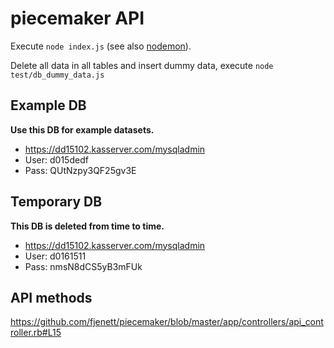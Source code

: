 piecemaker API
==============

Execute ```node index.js``` (see also [nodemon](https://github.com/remy/nodemon)).

Delete all data in all tables and insert dummy data, execute ```node test/db_dummy_data.js```


Example DB
----------
__Use this DB for example datasets.__
* https://dd15102.kasserver.com/mysqladmin
* User: d015dedf
* Pass: QUtNzpy3QF25gv3E

Temporary DB
------------
__This DB is deleted from time to time.__
* https://dd15102.kasserver.com/mysqladmin
* User: d0161511
* Pass: nmsN8dCS5yB3mFUk

API methods
-----------
https://github.com/fjenett/piecemaker/blob/master/app/controllers/api_controller.rb#L15
